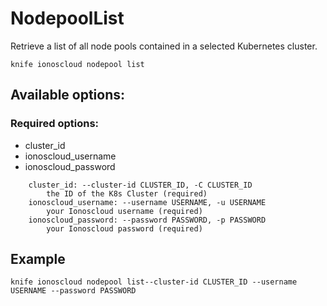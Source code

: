 # NodepoolList

Retrieve a list of all node pools contained in a selected Kubernetes cluster.

```text
knife ionoscloud nodepool list
```

## Available options:

### Required options:

* cluster_id
* ionoscloud_username
* ionoscloud_password

```text
    cluster_id: --cluster-id CLUSTER_ID, -C CLUSTER_ID
        the ID of the K8s Cluster (required)
    ionoscloud_username: --username USERNAME, -u USERNAME
        your Ionoscloud username (required)
    ionoscloud_password: --password PASSWORD, -p PASSWORD
        your Ionoscloud password (required)
```

## Example

```text
knife ionoscloud nodepool list--cluster-id CLUSTER_ID --username USERNAME --password PASSWORD
```
